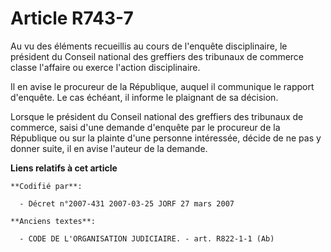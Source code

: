 # Article R743-7

Au vu des éléments recueillis au cours de l'enquête disciplinaire, le président du Conseil national des greffiers des
tribunaux de commerce classe l'affaire ou exerce l'action disciplinaire.

Il en avise le procureur de la République, auquel il communique le rapport d'enquête. Le cas échéant, il informe le plaignant
de sa décision.

Lorsque le président du Conseil national des greffiers des tribunaux de commerce, saisi d'une demande d'enquête par le
procureur de la République ou sur la plainte d'une personne intéressée, décide de ne pas y donner suite, il en avise l'auteur
de la demande.

**Liens relatifs à cet article**

	**Codifié par**:

	  - Décret n°2007-431 2007-03-25 JORF 27 mars 2007

	**Anciens textes**:

	  - CODE DE L'ORGANISATION JUDICIAIRE. - art. R822-1-1 (Ab)

